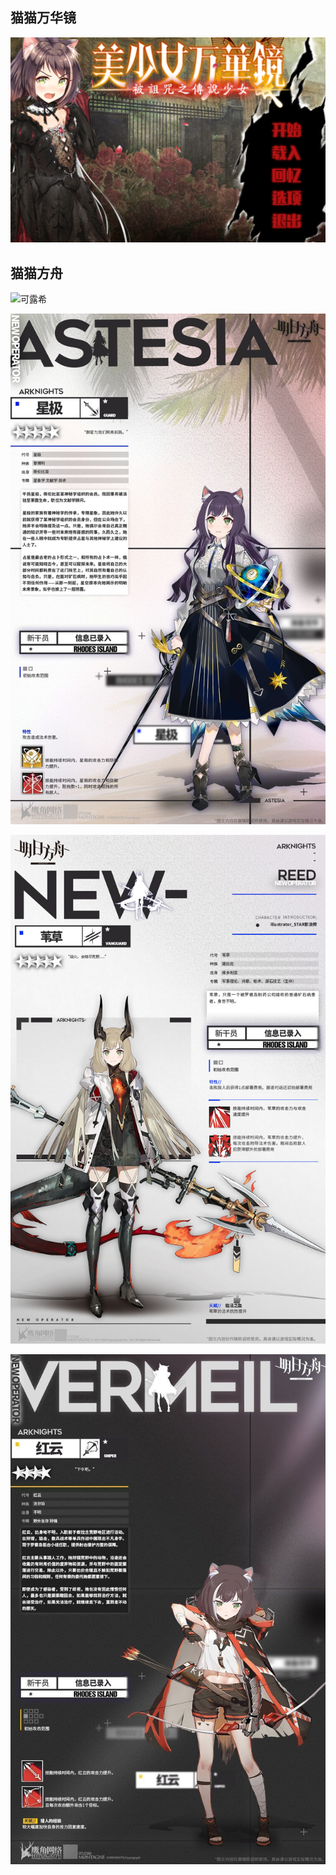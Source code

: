 ## 猫猫万华镜

![](./美少女万华镜/1-被诅咒之传说少女.png)

## 猫猫方舟

![可露希](https://i.loli.net/2020/08/08/tY6GwcBqHgUxnuF.png)

![](./明日方舟/ASTESIA.png)

![](./明日方舟/REED.png)

![](./明日方舟/VERMEIL.png)